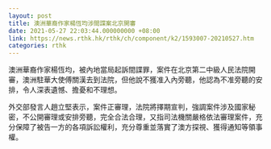```yaml
---
layout: post
title: 澳洲華裔作家楊恆均涉間諜案北京開審
date: 2021-05-27 22:03:44.000000000 +08:00
link: https://news.rthk.hk/rthk/ch/component/k2/1593007-20210527.htm
categories: rthk
---
```


澳洲華裔作家楊恆均，被內地當局起訴間諜罪，案件在北京第二中級人民法院開審，澳洲駐華大使傅關漢去到法院，但他說不獲准入內旁聽，他認為不准旁聽的安排，令人深表遺憾、擔憂和不理想。

外交部發言人趙立堅表示，案件正審理，法院將擇期宣判，強調案件涉及國家秘密，不公開審理或安排旁聽，完全合法合理，又指司法機關嚴格依法審理案件，充分保障了被告一方的各項訴訟權利，充分尊重並落實了澳方探視、獲得通知等領事權。
